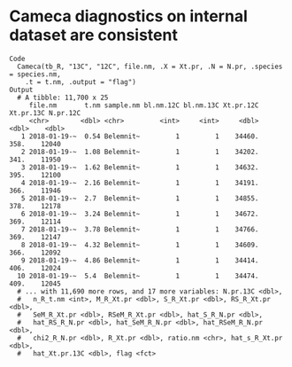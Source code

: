 # Cameca diagnostics on internal dataset are consistent

    Code
      Cameca(tb_R, "13C", "12C", file.nm, .X = Xt.pr, .N = N.pr, .species = species.nm,
        .t = t.nm, .output = "flag")
    Output
      # A tibble: 11,700 x 25
         file.nm       t.nm sample.nm bl.nm.12C bl.nm.13C Xt.pr.12C Xt.pr.13C N.pr.12C
         <chr>        <dbl> <chr>         <int>     <int>     <dbl>     <dbl>    <dbl>
       1 2018-01-19-~  0.54 Belemnit~         1         1    34460.      358.    12040
       2 2018-01-19-~  1.08 Belemnit~         1         1    34202.      341.    11950
       3 2018-01-19-~  1.62 Belemnit~         1         1    34632.      395.    12100
       4 2018-01-19-~  2.16 Belemnit~         1         1    34191.      366.    11946
       5 2018-01-19-~  2.7  Belemnit~         1         1    34855.      378.    12178
       6 2018-01-19-~  3.24 Belemnit~         1         1    34672.      369.    12114
       7 2018-01-19-~  3.78 Belemnit~         1         1    34766.      369.    12147
       8 2018-01-19-~  4.32 Belemnit~         1         1    34609.      366.    12092
       9 2018-01-19-~  4.86 Belemnit~         1         1    34414.      406.    12024
      10 2018-01-19-~  5.4  Belemnit~         1         1    34474.      409.    12045
      # ... with 11,690 more rows, and 17 more variables: N.pr.13C <dbl>,
      #   n_R_t.nm <int>, M_R_Xt.pr <dbl>, S_R_Xt.pr <dbl>, RS_R_Xt.pr <dbl>,
      #   SeM_R_Xt.pr <dbl>, RSeM_R_Xt.pr <dbl>, hat_S_R_N.pr <dbl>,
      #   hat_RS_R_N.pr <dbl>, hat_SeM_R_N.pr <dbl>, hat_RSeM_R_N.pr <dbl>,
      #   chi2_R_N.pr <dbl>, R_Xt.pr <dbl>, ratio.nm <chr>, hat_s_R_Xt.pr <dbl>,
      #   hat_Xt.pr.13C <dbl>, flag <fct>

